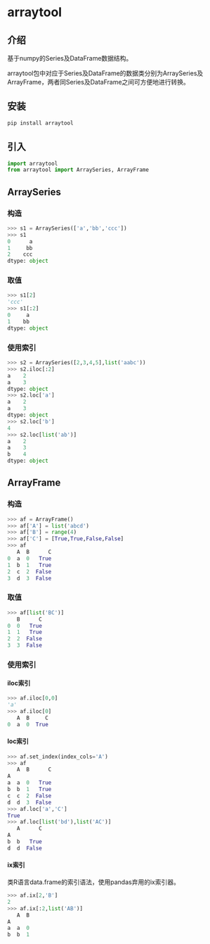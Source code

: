 # arraytool

## 介绍

基于numpy的Series及DataFrame数据结构。

arraytool包中对应于Series及DataFrame的数据类分别为ArraySeries及ArrayFrame，两者同Series及DataFrame之间可方便地进行转换。

## 安装

```python
pip install arraytool
```

## 引入

```python
import arraytool
from arraytool import ArraySeries, ArrayFrame
```

## ArraySeries

### 构造

```python
>>> s1 = ArraySeries(['a','bb','ccc'])
>>> s1
0      a
1     bb
2    ccc
dtype: object
```

### 取值

```python
>>> s1[2]
'ccc'
>>> s1[:2]
0     a
1    bb
dtype: object
```

### 使用索引

```python
>>> s2 = ArraySeries([2,3,4,5],list('aabc'))
>>> s2.iloc[:2]
a    2
a    3
dtype: object
>>> s2.loc['a']
a    2
a    3
dtype: object
>>> s2.loc['b']
4
>>> s2.loc[list('ab')]
a    2
a    3
b    4
dtype: object
```

## ArrayFrame

### 构造

```python
>>> af = ArrayFrame()
>>> af['A'] = list('abcd')
>>> af['B'] = range(4)
>>> af['C'] = [True,True,False,False]
>>> af
   A  B      C
0  a  0   True
1  b  1   True
2  c  2  False
3  d  3  False
```

### 取值

```python
>>> af[list('BC')]
   B      C
0  0   True
1  1   True
2  2  False
3  3  False
```

### 使用索引

#### iloc索引

```python
>>> af.iloc[0,0]
'a'
>>> af.iloc[0]
   A  B     C
0  a  0  True
```

#### loc索引

```python
>>> af.set_index(index_cols='A')
>>> af
   A  B      C
A             
a  a  0   True
b  b  1   True
c  c  2  False
d  d  3  False
>>> af.loc['a','C']
True
>>> af.loc[list('bd'),list('AC')]
   A      C
A          
b  b   True
d  d  False
```

#### ix索引

类R语言data.frame的索引语法，使用pandas弃用的ix索引器。

```python
>>> af.ix[2,'B']
2
>>> af.ix[:2,list('AB')]
   A  B
A      
a  a  0
b  b  1
```
